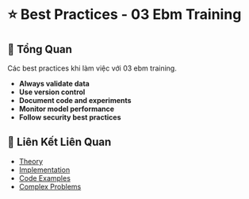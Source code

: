# ⭐ Best Practices - 03 Ebm Training

## 🎯 Tổng Quan

Các best practices khi làm việc với 03 ebm training.

- **Always validate data**
- **Use version control**
- **Document code and experiments**
- **Monitor model performance**
- **Follow security best practices**

## 🔗 Liên Kết Liên Quan

- [Theory](./THEORY_03_ebm_training.md)
- [Implementation](./IMPLEMENTATION_03_ebm_training.md)
- [Code Examples](./CODE_EXAMPLES_03_ebm_training.md)
- [Complex Problems](./COMPLEX_PROBLEMS.md)
